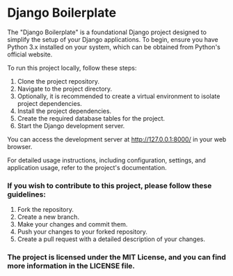 # Django Boilerplate

The "Django Boilerplate" is a foundational Django project designed to simplify the setup of your Django applications.
To begin, ensure you have Python 3.x installed on your system, which can be obtained from Python's official website.

To run this project locally, follow these steps:

1. Clone the project repository.
2. Navigate to the project directory.
3. Optionally, it is recommended to create a virtual environment to isolate project dependencies.
4. Install the project dependencies.
5. Create the required database tables for the project.
6. Start the Django development server.

You can access the development server at http://127.0.0.1:8000/ in your web browser.

For detailed usage instructions, including configuration, settings, and application usage, refer to the project's documentation.

### If you wish to contribute to this project, please follow these guidelines:

1. Fork the repository.
2. Create a new branch.
3. Make your changes and commit them.
4. Push your changes to your forked repository.
5. Create a pull request with a detailed description of your changes.

### The project is licensed under the MIT License, and you can find more information in the LICENSE file.
